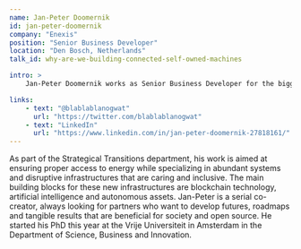 ```yaml
---
name: Jan-Peter Doomernik
id: jan-peter-doomernik
company: "Enexis"
position: "Senior Business Developer"
location: "Den Bosch, Netherlands"
talk_id: why-are-we-building-connected-self-owned-machines

intro: >
    Jan-Peter Doomernik works as Senior Business Developer for the biggest grid company in the Netherlands, Enexis.

links:
    - text: "@blablablanogwat"
      url: "https://twitter.com/blablablanogwat"
    - text: "LinkedIn"
      url: "https://www.linkedin.com/in/jan-peter-doomernik-27818161/"
---
```


 As part of the Strategical Transitions department, his work is aimed at ensuring proper access to energy while specializing in abundant systems and disruptive infrastructures that are caring and inclusive. The main building blocks for these new infrastructures are blockchain technology, artificial intelligence and autonomous assets. Jan-Peter is a serial co-creator, always looking for partners who want to develop futures, roadmaps and tangible results that are beneficial for society and open source. He started his PhD this year at the Vrije Universiteit in Amsterdam in the Department of Science, Business and Innovation.
